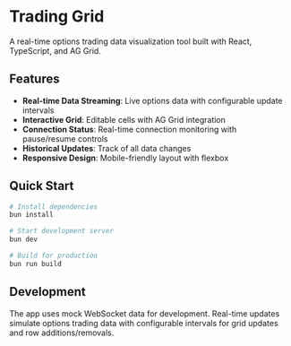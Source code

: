 # Trading Grid

A real-time options trading data visualization tool built with React, TypeScript, and AG Grid.

## Features

- **Real-time Data Streaming**: Live options data with configurable update intervals
- **Interactive Grid**: Editable cells with AG Grid integration
- **Connection Status**: Real-time connection monitoring with pause/resume controls
- **Historical Updates**: Track of all data changes
- **Responsive Design**: Mobile-friendly layout with flexbox

## Quick Start

```bash
# Install dependencies
bun install

# Start development server
bun dev

# Build for production
bun run build
```

## Development

The app uses mock WebSocket data for development. Real-time updates simulate options trading data with configurable intervals for grid updates and row additions/removals.
